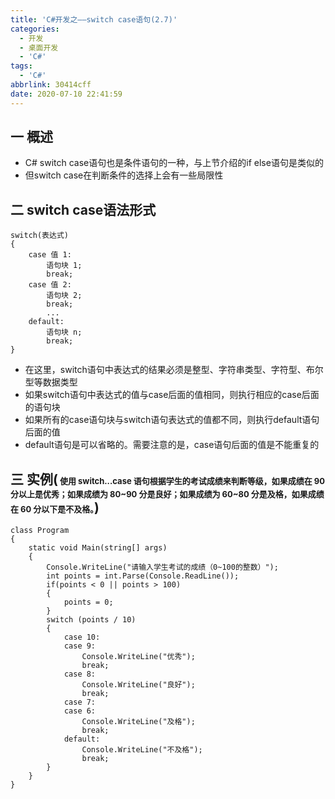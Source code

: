 ```yaml
---
title: 'C#开发之——switch case语句(2.7)'
categories:
  - 开发
  - 桌面开发
  - 'C#'
tags:
  - 'C#'
abbrlink: 30414cff
date: 2020-07-10 22:41:59
---
```

## 一 概述

* C# switch case语句也是条件语句的一种，与上节介绍的if else语句是类似的
* 但switch case在判断条件的选择上会有一些局限性

<!--more-->

## 二 switch case语法形式

```
switch(表达式)
{
    case 值 1:
        语句块 1;
        break;
    case 值 2:
        语句块 2;
        break;
        ...
    default:
        语句块 n;
        break;
}
```

* 在这里，switch语句中表达式的结果必须是整型、字符串类型、字符型、布尔型等数据类型
* 如果switch语句中表达式的值与case后面的值相同，则执行相应的case后面的语句块
* 如果所有的case语句块与switch语句表达式的值都不同，则执行default语句后面的值
* default语句是可以省略的。需要注意的是，case语句后面的值是不能重复的

## 三 实例(<font size=2> 使用 switch...case 语句根据学生的考试成绩来判断等级，如果成绩在 90 分以上是优秀；如果成绩为 80~90 分是良好；如果成绩为 60~80 分是及格，如果成绩在 60 分以下是不及格。</font>)

```
class Program
{
    static void Main(string[] args)
    {
        Console.WriteLine("请输入学生考试的成绩（0~100的整数）");
        int points = int.Parse(Console.ReadLine());
        if(points < 0 || points > 100)
        {
            points = 0;
        }
        switch (points / 10)
        {
            case 10:
            case 9:
                Console.WriteLine("优秀");
                break;
            case 8:
                Console.WriteLine("良好");
                break;
            case 7:
            case 6:
                Console.WriteLine("及格");
                break;
            default:
                Console.WriteLine("不及格");
                break;
        }
    }
}
```
